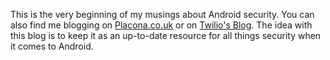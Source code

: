 This is the very beginning of my musings about Android security. You can also find me blogging on [Placona.co.uk](https://www.placona.co.uk) or on [Twilio's Blog](https://www.twilio.com/blog). The idea with this blog is to keep it as an up-to-date resource for all things security when it comes to Android.